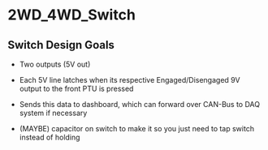 # 2WD_4WD_Switch

## Switch Design Goals

* Two outputs (5V out)
* Each 5V line latches when its respective Engaged/Disengaged 9V output to the front PTU is pressed
* Sends this data to dashboard, which can forward over CAN-Bus to DAQ system if necessary

* (MAYBE) capacitor on switch to make it so you just need to tap switch instead of holding
